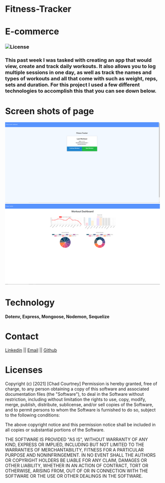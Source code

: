 # Fitness-Tracker

# E-commerce

### ![License](https://img.shields.io/badge/License-MIT-brightgreen.svg)

### This past week I was tasked with creating an app that would view, create and track daily workouts. It also allows you to log multiple sessions in one day, as well as track the names and types of workouts and all that come with such as weight, reps, sets and duration. For this project I used a few different technologies to accomplish this that you can see down below.

# Screen shots of page
![homepage](https://github.com/chadcourtney9/Fitness-Tracker/blob/main/public/images/homepage.PNG)
![dashboard](https://github.com/chadcourtney9/Fitness-Tracker/blob/main/public/images/dashboard.PNG)

# Technology
#### Dotenv, Express, Mongoose, Nodemon, Sequelize

# Contact
[Linkedin](https://www.linkedin.com/in/chad-courtney-7951721ba/) ||
[Email](chadcourtney567@gmail.com) ||
[Github](https://github.com/chadcourtney9)

# Licenses 

Copyright (c) [2021] [Chad Courtney]
Permission is hereby granted, free of charge, to any person obtaining a copy of this software and associated documentation files (the "Software"), to deal in the Software without restriction, including without limitation the rights to use, copy, modify, merge, publish, distribute, sublicense, and/or sell copies of the Software, and to permit persons to whom the Software is furnished to do so, subject to the following conditions:

The above copyright notice and this permission notice shall be included in all copies or substantial portions of the Software.

THE SOFTWARE IS PROVIDED "AS IS", WITHOUT WARRANTY OF ANY KIND, EXPRESS OR IMPLIED, INCLUDING BUT NOT LIMITED TO THE WARRANTIES OF MERCHANTABILITY, FITNESS FOR A PARTICULAR PURPOSE AND NONINFRINGEMENT. IN NO EVENT SHALL THE AUTHORS OR COPYRIGHT HOLDERS BE LIABLE FOR ANY CLAIM, DAMAGES OR OTHER LIABILITY, WHETHER IN AN ACTION OF CONTRACT, TORT OR OTHERWISE, ARISING FROM, OUT OF OR IN CONNECTION WITH THE SOFTWARE OR THE USE OR OTHER DEALINGS IN THE SOFTWARE.
